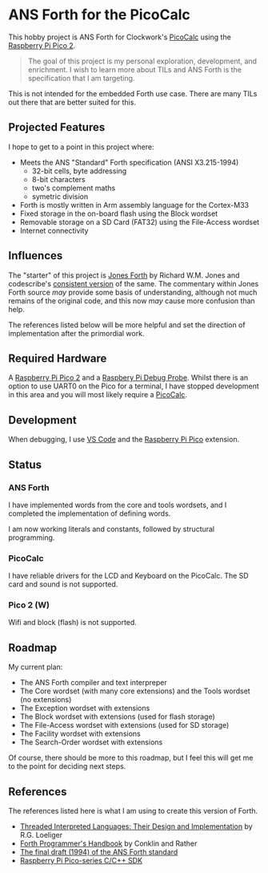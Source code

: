 # ANS Forth for the PicoCalc

This hobby project is ANS Forth for Clockwork's [PicoCalc](https://www.clockworkpi.com/picocalc) using the [Raspberry Pi Pico 2](https://www.raspberrypi.com/products/raspberry-pi-pico-2/).

> The goal of this project is my personal exploration, development, and enrichment. I wish to learn more about TILs and ANS Forth is the specification that I am targeting.

This is not intended for the embedded Forth use case. There are many TILs out there that are better suited for this.

## Projected Features

I hope to get to a point in this project where:

- Meets the ANS "Standard" Forth specification (ANSI X3.215-1994)
  - 32-bit cells, byte addressing
  - 8-bit characters
  - two's complement maths
  - symetric division
- Forth is mostly written in Arm assembly language for the Cortex-M33
- Fixed storage in the on-board flash using the Block wordset
- Removable storage on a SD Card (FAT32) using the File-Access wordset
- Internet connectivity

## Influences

The "starter" of this project is [Jones Forth](http://annexia.org/forth) by Richard W.M. Jones and codescribe's [consistent version](https://github.com/codescribe/jonesforth) of the same. The commentary within Jones Forth source *may* provide some basis of understanding, although not much remains of the original code, and this now *may* cause more confusion than help.

The references listed below will be more helpful and set the direction of implementation after the primordial work.

## Required Hardware

A [Raspberry Pi Pico 2](https://www.raspberrypi.com/products/raspberry-pi-pico-2/) and a [Raspbery Pi Debug Probe](https://www.raspberrypi.com/products/debug-probe/). Whilst there is an option to use UART0 on the Pico for a terminal, I have stopped development in this area and you will most likely require a [PicoCalc](https://www.clockworkpi.com/picocalc).

## Development

When debugging, I use [VS Code](https://code.visualstudio.com) and the [Raspberry Pi Pico](https://marketplace.visualstudio.com/items?itemName=raspberry-pi.raspberry-pi-pico) extension.


## Status

### ANS Forth
I have implemented words from the core and tools wordsets, and I completed the implementation of defining words.

I am now working literals and constants, followed by structural programming.

### PicoCalc
I have reliable drivers for the LCD and Keyboard on the PicoCalc. The SD card and sound is not supported. 

### Pico 2 (W)
Wifi and block (flash) is not supported.

## Roadmap

My current plan:

- The ANS Forth compiler and text interpreper
- The Core wordset (with many core extensions) and the Tools wordset (no extensions)
- The Exception wordset with extensions
- The Block wordset with extensions (used for flash storage)
- The File-Access wordset with extensions (used for SD storage)
- The Facility wordset with extensions
- The Search-Order wordset with extensions

Of course, there should be more to this roadmap, but I feel this will get me to the point for deciding next steps.

## References

The references listed here is what I am using to create this version of Forth.

- [Threaded Interpreted Languages: Their Design and Implementation](https://archive.org/details/R.G.LoeligerThreadedInterpretiveLanguagesTheirDesignAndImplementationByteBooks1981) by R.G. Loeliger
- [Forth Programmer's Handbook](https://www.forth.com/forth-books/) by Conklin and Rather
- [The final draft (1994) of the ANS Forth standard](http://www.taygeta.com/forth/dpans.html)
- [Raspberry Pi Pico-series C/C++ SDK](https://www.raspberrypi.com/documentation/microcontrollers/c_sdk.html)
